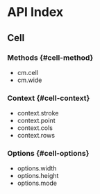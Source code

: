# API Index

## Cell

### Methods {#cell-method}

- cm.cell
- cm.wide

### Context {#cell-context}

- context.stroke
- context.point
- context.cols
- context.rows

### Options {#cell-options}

- options.width
- options.height
- options.mode
